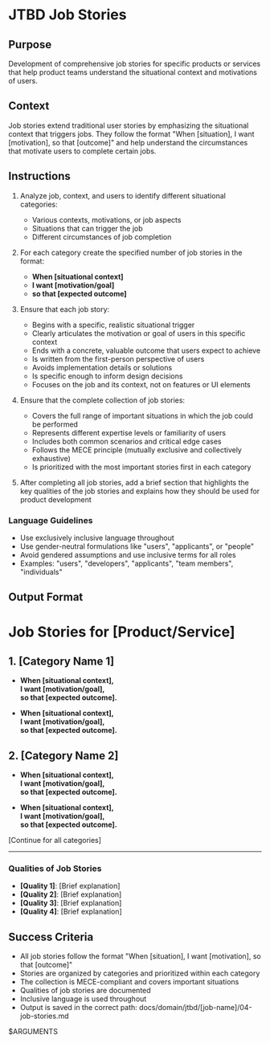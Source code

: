# JTBD Job Stories

## Purpose

Development of comprehensive job stories for specific products or services that help product teams understand the situational context and motivations of users.

## Context

Job stories extend traditional user stories by emphasizing the situational context that triggers jobs. They follow the format "When [situation], I want [motivation], so that [outcome]" and help understand the circumstances that motivate users to complete certain jobs.

## Instructions

1. Analyze job, context, and users to identify different situational categories:
   - Various contexts, motivations, or job aspects
   - Situations that can trigger the job
   - Different circumstances of job completion

2. For each category create the specified number of job stories in the format:
   - **When [situational context]**
   - **I want [motivation/goal]**
   - **so that [expected outcome]**

3. Ensure that each job story:
   - Begins with a specific, realistic situational trigger
   - Clearly articulates the motivation or goal of users in this specific context
   - Ends with a concrete, valuable outcome that users expect to achieve
   - Is written from the first-person perspective of users
   - Avoids implementation details or solutions
   - Is specific enough to inform design decisions
   - Focuses on the job and its context, not on features or UI elements

4. Ensure that the complete collection of job stories:
   - Covers the full range of important situations in which the job could be performed
   - Represents different expertise levels or familiarity of users
   - Includes both common scenarios and critical edge cases
   - Follows the MECE principle (mutually exclusive and collectively exhaustive)
   - Is prioritized with the most important stories first in each category

5. After completing all job stories, add a brief section that highlights the key qualities of the job stories and explains how they should be used for product development

### Language Guidelines

- Use exclusively inclusive language throughout
- Use gender-neutral formulations like "users", "applicants", or "people"
- Avoid gendered assumptions and use inclusive terms for all roles
- Examples: "users", "developers", "applicants", "team members", "individuals"

## Output Format

# Job Stories for [Product/Service]

## **1. [Category Name 1]**
- **When [situational context],**  
  **I want [motivation/goal],**  
  **so that [expected outcome].**

- **When [situational context],**  
  **I want [motivation/goal],**  
  **so that [expected outcome].**

## **2. [Category Name 2]**
- **When [situational context],**  
  **I want [motivation/goal],**  
  **so that [expected outcome].**

- **When [situational context],**  
  **I want [motivation/goal],**  
  **so that [expected outcome].**

[Continue for all categories]

---

### **Qualities of Job Stories**
- **[Quality 1]**: [Brief explanation]
- **[Quality 2]**: [Brief explanation]
- **[Quality 3]**: [Brief explanation]
- **[Quality 4]**: [Brief explanation]

## Success Criteria

- All job stories follow the format "When [situation], I want [motivation], so that [outcome]"
- Stories are organized by categories and prioritized within each category
- The collection is MECE-compliant and covers important situations
- Qualities of job stories are documented
- Inclusive language is used throughout
- Output is saved in the correct path: docs/domain/jtbd/[job-name]/04-job-stories.md

$ARGUMENTS